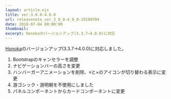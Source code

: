 ```yaml
---
layout: article.ejs
title: ver.3.0.0-4.0.0
url: releasenote_ver_3_0_0-4_0_0-20180704
date: 2018-07-04 00:00:00
thumbnail: 
excerpt: Honokaのバージョンアップ(3.3.7→4.0.0)に対応
---
```


[Honoka][0]のバージョンアップ(3.3.7→4.0.0)に対応しました。

1. Bootstrapのキャンセラーを調整
2. ナビゲーションバーの高さを変更
3. ハンバーガーアニメーションを削除、≡と×のアイコンが切り替わる表示に変更
4. 游ゴシック・游明朝を不使用にしました
5. パネルコンポーネントからカードコンポーネントに変更

[0]: http://honokak.osaka

